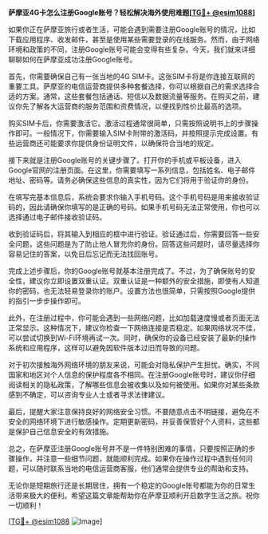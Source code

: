 **萨摩亚4G卡怎么注册Google账号？轻松解决海外使用难题[[TG💪+ @esim1088](https://t.me/s/esim1088)]**

如果你正在萨摩亚旅行或者生活，可能会遇到需要注册Google账号的情况，比如下载应用程序、收发邮件，甚至是使用某些需要登录的在线服务。然而，由于网络环境和政策的不同，注册Google账号可能会变得有些复杂。今天，我们就来详细聊聊如何在萨摩亚成功注册Google账号。

首先，你需要确保自己有一张当地的4G SIM卡。这张SIM卡将是你连接互联网的重要工具。萨摩亚的电信运营商提供多种套餐选择，你可以根据自己的需求选择合适的方案。通常，这些套餐包括通话、短信以及数据流量等服务。在购买之前，建议你先了解各大运营商的服务范围和资费情况，以便找到性价比最高的选项。

购买SIM卡后，你需要激活它。激活过程通常很简单，只需按照说明书上的步骤操作即可。一般情况下，你需要输入SIM卡附带的激活码，并按照提示完成设置。有些运营商还可能要求你提供身份证明文件，以确保符合当地的规定。

接下来就是注册Google账号的关键步骤了。打开你的手机或平板设备，进入Google官网的注册页面。在这里，你需要填写一系列信息，包括姓名、电子邮件地址、密码等。请务必确保这些信息的真实性，因为它们将用于验证你的身份。

在填写完基本信息后，系统会要求你输入手机号码。这个手机号码是用来接收验证码的，因此请确保你填写的是正确的号码。如果手机号码无法正常使用，你也可以选择通过电子邮件接收验证码。

收到验证码后，将其输入到相应的框中进行验证。验证通过后，你需要回答一些安全问题，这些问题是为了防止他人冒充你的身份。回答这些问题时，请尽量选择你容易记住的答案，以免日后忘记而无法找回账号。

完成上述步骤后，你的Google账号就基本注册完成了。不过，为了确保账号的安全性，建议你立即设置双重认证。双重认证是一种额外的安全措施，即使有人知道你的密码，也无法轻易登录你的账户。设置方法也很简单，只需按照Google提供的指引一步步操作即可。

此外，在注册过程中，你可能会遇到一些网络问题，比如加载速度慢或者页面无法正常显示。这种情况下，建议你检查一下网络连接是否稳定。如果网络状况不佳，可以尝试切换到Wi-Fi环境再试一次。同时，确保你的设备已经安装了最新的操作系统和应用程序，这样可以避免因软件版本过旧而导致的问题。

对于初次接触海外网络环境的朋友来说，可能会对隐私保护产生担忧。确实，不同国家和地区对个人信息的保护程度各不相同。在注册Google账号时，建议你仔细阅读相关的隐私政策，了解哪些信息会被收集以及如何被使用。如果你对某些条款感到不确定，可以咨询专业人士或者寻求法律建议。

最后，提醒大家注意保持良好的网络安全习惯。不要随意点击不明链接，避免在不安全的网络环境下进行敏感操作。定期更新密码，并妥善保管好个人资料，这些都是保护自己信息安全的有效措施。

总之，在萨摩亚注册Google账号并不是一件特别困难的事情，只要按照正确的步骤操作，并注意一些细节问题，就能顺利完成。如果你在操作过程中遇到任何问题，可以随时联系当地的电信运营商客服，他们通常会提供专业的帮助和支持。

无论你是短期旅行还是长期居住，拥有一个稳定的Google账号都能为你的日常生活带来极大的便利。希望这篇文章能帮助你在萨摩亚顺利开启数字生活之旅。祝你一切顺利！

[[TG💪+ @esim1088](https://t.me/s/esim1088) ![Image](https://i.postimg.cc/4NQfJmqS/Snipaste-2025-05-13-00-14-12.png)]